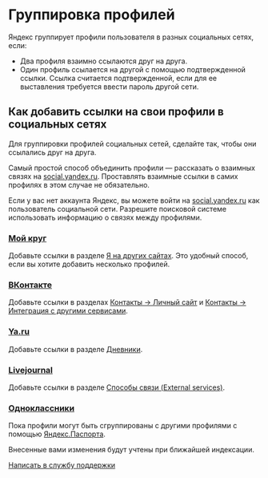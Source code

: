 # Группировка профилей

Яндекс группирует профили пользователя в разных социальных сетях, если:

* Два профиля взаимно ссылаются друг на друга.
* Один профиль ссылается на другой с помощью подтвержденной ссылки.
Ссылка считается подтвержденной, если для ее выставления требуется ввести пароль другой сети.

## Как добавить ссылки на свои профили в социальных сетях

Для группировки профилей социальных сетей, сделайте так, чтобы они ссылались друг на
друга.

Самый простой способ объединить профили — рассказать о взаимных связях на [social.yandex.ru](https://id.yandex.ru/security/external-accounts).
Проставлять взаимные ссылки в самих профилях в этом случае не обязательно. 

Если у вас нет аккаунта Яндекс, вы можете войти на [social.yandex.ru](https://id.yandex.ru/security/external-accounts) как пользователь социальной сети. 
Разрешите поисковой системе использовать информацию о связях между профилями.

### [Мой круг](https://www.moikrug.ru/)

Добавьте ссылки в разделе [Я на других сайтах](http://moikrug.ru/master/profile/sites/). 
Это удобный способ, если вы хотите добавить несколько профилей.

### [ВКонтакте](https://vk.com/)

Добавьте ссылки в разделах [Контакты → Личный сайт](http://vk.com/edit?act=contacts) и 
[Контакты → Интеграция с другими сервисами](http://vk.com/edit?act=contacts).

### [Ya.ru](https://ya.ru/)

Добавьте ссылки в разделе [Дневники](https://id.yandex.ru/).

### [Livejournal](https://www.livejournal.com/)

Добавьте ссылки в разделе [Способы связи (External services)](https://www.livejournal.com/profile?userid=95687898&t=I).

### [Одноклассники](https://ok.ru/)

Пока профили могут быть сгруппированы с другими профилями с помощью [Яндекс.Паспорта](https://passport.yandex.ru/profile/social).

Внесенные вами изменения будут учтены при ближайшей индексации.

[Написать в службу поддержки](https://yandex.ru/chat/)
